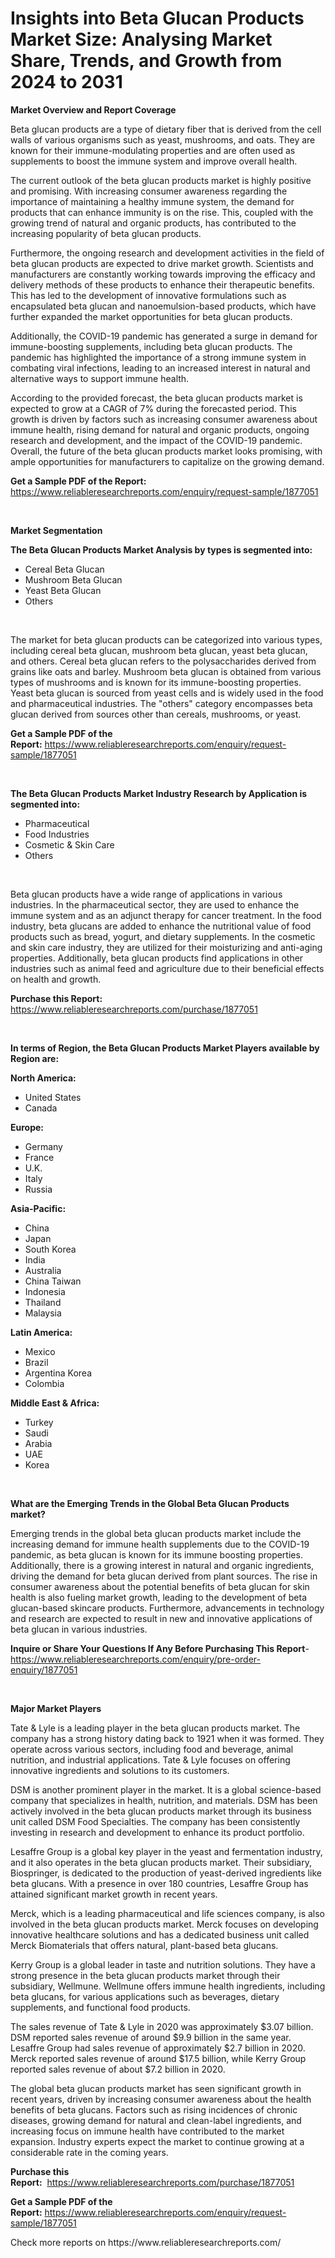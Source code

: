 <p><h1>Insights into Beta Glucan Products Market Size: Analysing Market Share, Trends, and Growth from 2024 to 2031</h1></p><p><strong>Market Overview and Report Coverage</strong></p>
<p><p>Beta glucan products are a type of dietary fiber that is derived from the cell walls of various organisms such as yeast, mushrooms, and oats. They are known for their immune-modulating properties and are often used as supplements to boost the immune system and improve overall health.</p><p>The current outlook of the beta glucan products market is highly positive and promising. With increasing consumer awareness regarding the importance of maintaining a healthy immune system, the demand for products that can enhance immunity is on the rise. This, coupled with the growing trend of natural and organic products, has contributed to the increasing popularity of beta glucan products.</p><p>Furthermore, the ongoing research and development activities in the field of beta glucan products are expected to drive market growth. Scientists and manufacturers are constantly working towards improving the efficacy and delivery methods of these products to enhance their therapeutic benefits. This has led to the development of innovative formulations such as encapsulated beta glucan and nanoemulsion-based products, which have further expanded the market opportunities for beta glucan products.</p><p>Additionally, the COVID-19 pandemic has generated a surge in demand for immune-boosting supplements, including beta glucan products. The pandemic has highlighted the importance of a strong immune system in combating viral infections, leading to an increased interest in natural and alternative ways to support immune health.</p><p>According to the provided forecast, the beta glucan products market is expected to grow at a CAGR of 7% during the forecasted period. This growth is driven by factors such as increasing consumer awareness about immune health, rising demand for natural and organic products, ongoing research and development, and the impact of the COVID-19 pandemic. Overall, the future of the beta glucan products market looks promising, with ample opportunities for manufacturers to capitalize on the growing demand.</p></p>
<p><strong>Get a Sample PDF of the Report:</strong> <a href="https://www.reliableresearchreports.com/enquiry/request-sample/1877051">https://www.reliableresearchreports.com/enquiry/request-sample/1877051</a></p>
<p>&nbsp;</p>
<p><strong>Market Segmentation</strong></p>
<p><strong>The Beta Glucan Products Market Analysis by types is segmented into:</strong></p>
<p><ul><li>Cereal Beta Glucan</li><li>Mushroom Beta Glucan</li><li>Yeast Beta Glucan</li><li>Others</li></ul></p>
<p>&nbsp;</p>
<p><p>The market for beta glucan products can be categorized into various types, including cereal beta glucan, mushroom beta glucan, yeast beta glucan, and others. Cereal beta glucan refers to the polysaccharides derived from grains like oats and barley. Mushroom beta glucan is obtained from various types of mushrooms and is known for its immune-boosting properties. Yeast beta glucan is sourced from yeast cells and is widely used in the food and pharmaceutical industries. The "others" category encompasses beta glucan derived from sources other than cereals, mushrooms, or yeast.</p></p>
<p><strong>Get a Sample PDF of the Report:</strong>&nbsp;<a href="https://www.reliableresearchreports.com/enquiry/request-sample/1877051">https://www.reliableresearchreports.com/enquiry/request-sample/1877051</a></p>
<p>&nbsp;</p>
<p><strong>The Beta Glucan Products Market Industry Research by Application is segmented into:</strong></p>
<p><ul><li>Pharmaceutical</li><li>Food Industries</li><li>Cosmetic & Skin Care</li><li>Others</li></ul></p>
<p>&nbsp;</p>
<p><p>Beta glucan products have a wide range of applications in various industries. In the pharmaceutical sector, they are used to enhance the immune system and as an adjunct therapy for cancer treatment. In the food industry, beta glucans are added to enhance the nutritional value of food products such as bread, yogurt, and dietary supplements. In the cosmetic and skin care industry, they are utilized for their moisturizing and anti-aging properties. Additionally, beta glucan products find applications in other industries such as animal feed and agriculture due to their beneficial effects on health and growth.</p></p>
<p><strong>Purchase this Report:</strong>&nbsp; <a href="https://www.reliableresearchreports.com/purchase/1877051">https://www.reliableresearchreports.com/purchase/1877051</a></p>
<p>&nbsp;</p>
<p><strong>In terms of Region, the Beta Glucan Products Market Players available by Region are:</strong></p>
<p>
    <p> <strong> North America: </strong>
        <ul>
            <li>United States</li>
            <li>Canada</li>
        </ul>
        </p> 
    <p> <strong> Europe: </strong>
        <ul>
            <li>Germany</li>
            <li>France</li>
            <li>U.K.</li>
            <li>Italy</li>
            <li>Russia</li>
        </ul>
        </p> 
    <p> <strong> Asia-Pacific: </strong>
        <ul>
            <li>China</li>
            <li>Japan</li>
            <li>South Korea</li>
            <li>India</li>
            <li>Australia</li>
            <li>China Taiwan</li>
            <li>Indonesia</li>
            <li>Thailand</li>
            <li>Malaysia</li>
        </ul>
        </p> 
    <p> <strong> Latin America: </strong>
        <ul>
            <li>Mexico</li>
            <li>Brazil</li>
            <li>Argentina Korea</li>
            <li>Colombia</li>
        </ul>
        </p> 
    <p> <strong> Middle East & Africa: </strong>
        <ul>
            <li>Turkey</li>
            <li>Saudi</li>
            <li>Arabia</li>
            <li>UAE</li>
            <li>Korea</li>
        </ul>
    </p>
    </p>
<p>&nbsp;</p>
<p><strong>What are the Emerging Trends in the Global Beta Glucan Products market?</strong></p>
<p><p>Emerging trends in the global beta glucan products market include the increasing demand for immune health supplements due to the COVID-19 pandemic, as beta glucan is known for its immune boosting properties. Additionally, there is a growing interest in natural and organic ingredients, driving the demand for beta glucan derived from plant sources. The rise in consumer awareness about the potential benefits of beta glucan for skin health is also fueling market growth, leading to the development of beta glucan-based skincare products. Furthermore, advancements in technology and research are expected to result in new and innovative applications of beta glucan in various industries.</p></p>
<p><strong>Inquire or Share Your Questions If Any Before Purchasing This Report</strong>- <a href="https://www.reliableresearchreports.com/enquiry/pre-order-enquiry/1877051">https://www.reliableresearchreports.com/enquiry/pre-order-enquiry/1877051</a></p>
<p>&nbsp;</p>
<p><strong>Major Market Players</strong></p>
<p><p>Tate & Lyle is a leading player in the beta glucan products market. The company has a strong history dating back to 1921 when it was formed. They operate across various sectors, including food and beverage, animal nutrition, and industrial applications. Tate & Lyle focuses on offering innovative ingredients and solutions to its customers.</p><p>DSM is another prominent player in the market. It is a global science-based company that specializes in health, nutrition, and materials. DSM has been actively involved in the beta glucan products market through its business unit called DSM Food Specialties. The company has been consistently investing in research and development to enhance its product portfolio.</p><p>Lesaffre Group is a global key player in the yeast and fermentation industry, and it also operates in the beta glucan products market. Their subsidiary, Biospringer, is dedicated to the production of yeast-derived ingredients like beta glucans. With a presence in over 180 countries, Lesaffre Group has attained significant market growth in recent years.</p><p>Merck, which is a leading pharmaceutical and life sciences company, is also involved in the beta glucan products market. Merck focuses on developing innovative healthcare solutions and has a dedicated business unit called Merck Biomaterials that offers natural, plant-based beta glucans.</p><p>Kerry Group is a global leader in taste and nutrition solutions. They have a strong presence in the beta glucan products market through their subsidiary, Wellmune. Wellmune offers immune health ingredients, including beta glucans, for various applications such as beverages, dietary supplements, and functional food products.</p><p>The sales revenue of Tate & Lyle in 2020 was approximately $3.07 billion. DSM reported sales revenue of around $9.9 billion in the same year. Lesaffre Group had sales revenue of approximately $2.7 billion in 2020. Merck reported sales revenue of around $17.5 billion, while Kerry Group reported sales revenue of about $7.2 billion in 2020.</p><p>The global beta glucan products market has seen significant growth in recent years, driven by increasing consumer awareness about the health benefits of beta glucans. Factors such as rising incidences of chronic diseases, growing demand for natural and clean-label ingredients, and increasing focus on immune health have contributed to the market expansion. Industry experts expect the market to continue growing at a considerable rate in the coming years.</p></p>
<p><strong>Purchase this Report:</strong>&nbsp;&nbsp;<a href="https://www.reliableresearchreports.com/purchase/1877051">https://www.reliableresearchreports.com/purchase/1877051</a></p>
<p></p>
<p><strong>Get a Sample PDF of the Report:</strong>&nbsp;<a href="https://www.reliableresearchreports.com/enquiry/request-sample/1877051">https://www.reliableresearchreports.com/enquiry/request-sample/1877051</a></p>
<p>Check more reports on https://www.reliableresearchreports.com/</p>